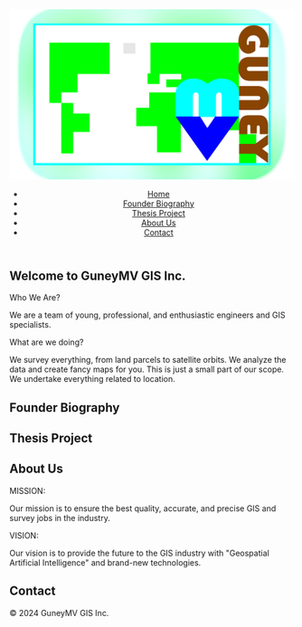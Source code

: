 <!DOCTYPE html>
<html lang="en">
<head>
    <meta charset="UTF-8">
    <meta name="viewport" content="width=device-width, initial-scale=1.0">
    <title>GuneyMV GIS Inc.</title>
    <link rel="stylesheet" href="css/styles.css">
</head>
<body>
    <header>
        <img class="logo" src="_images/mvglogo.png" alt="GuneyMV GIS Inc. Logo">
        <nav>
            <ul>
                <li><a href="#home">Home</a></li>
                <li><a href="#biography">Founder Biography</a></li>
                <li><a href="#thesis">Thesis Project</a></li>
                <li><a href="#about">About Us</a></li>
                <li><a href="#contact">Contact</a></li>
            </ul>
        </nav>
    </header>
    <main>
        <section id="home">
            <h1>Welcome to GuneyMV GIS Inc.</h1>
            <p>Who We Are?</p>
            <p>We are a team of young, professional, and enthusiastic engineers and GIS specialists.</p>
            <p>What are we doing?</p>
            <p>We survey everything, from land parcels to satellite orbits. We analyze the data and create fancy maps for you. This is just a small part of our scope. We undertake everything related to location.</p>
        </section>
        <section id="biography">
            <h2>Founder Biography</h2>
        </section>
        <section id="thesis">
            <h2>Thesis Project</h2>
        </section>
        <section id="about">
            <h2>About Us</h2>
            <p>MISSION:</p>
            <p>Our mission is to ensure the best quality, accurate, and precise GIS and survey jobs in the industry.</p>
            <p>VISION:</p>
            <p>Our vision is to provide the future to the GIS industry with "Geospatial Artificial Intelligence" and brand-new technologies.</p>
        </section>
        <section id="contact">
            <h2>Contact</h2>
        </section>
    </main>
    <footer>
        <p>&copy; 2024 GuneyMV GIS Inc.</p>
    </footer>
</body>
</html>

